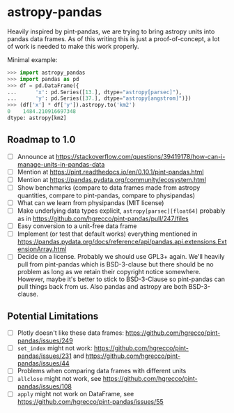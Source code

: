 # astropy-pandas

Heavily inspired by pint-pandas, we are trying to bring astropy units into pandas data frames. As of this writing this is just a proof-of-concept, a lot of work is needed to make this work properly.

Minimal example:

```py
>>> import astropy_pandas
>>> import pandas as pd
>>> df = pd.DataFrame({
...      'x': pd.Series([13.], dtype="astropy[parsec]"),
...      'y': pd.Series([37.], dtype="astropy[angstrom]")})
>>> (df['x'] * df['y']).astropy.to('km2')
0    1484.210916697348
dtype: astropy[km2]
```

## Roadmap to 1.0

* [ ] Announce at https://stackoverflow.com/questions/39419178/how-can-i-manage-units-in-pandas-data
* [ ] Mention at https://pint.readthedocs.io/en/0.10.1/pint-pandas.html
* [ ] Mention at https://pandas.pydata.org/community/ecosystem.html
* [ ] Show benchmarks (compare to data frames made from astropy quantities, compare to pint-pandas, compare to physipandas)
* [ ] What can we learn from physipandas (MIT license)
* [ ] Make underlying data types explicit, `astropy[parsec][float64]` probably as in https://github.com/hgrecco/pint-pandas/pull/247/files
* [ ] Easy conversion to a unit-free data frame
* [ ] Implement (or test that default works) everything mentioned in https://pandas.pydata.org/docs/reference/api/pandas.api.extensions.ExtensionArray.html
* [ ] Decide on a license. Probably we should use GPL3+ again. We'll heavily pull from pint-pandas which is BSD-3-clause but there should be no problem as long as we retain their copyright notice somewhere. However, maybe it's better to stick to BSD-3-Clause so pint-pandas can pull things back from us. Also pandas and astropy are both BSD-3-clause.

## Potential Limitations

* [ ] Plotly doesn't like these data frames: https://github.com/hgrecco/pint-pandas/issues/249
* [ ] `set_index` might not work: https://github.com/hgrecco/pint-pandas/issues/231 and https://github.com/hgrecco/pint-pandas/issues/44
* [ ] Problems when comparing data frames with different units
* [ ] `allclose` might not work, see https://github.com/hgrecco/pint-pandas/issues/108
* [ ] `apply` might not work on DataFrame, see https://github.com/hgrecco/pint-pandas/issues/55

